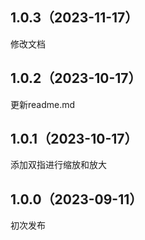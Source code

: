 ## 1.0.3（2023-11-17）
修改文档
## 1.0.2（2023-10-17）
更新readme.md
## 1.0.1（2023-10-17）
添加双指进行缩放和放大
## 1.0.0（2023-09-11）
初次发布
